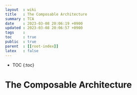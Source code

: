 ```yaml
---
layout  : wiki
title   : The Composable Architecture
summary : TCA
date    : 2023-03-08 20:06:19 +0900
updated : 2023-03-08 20:06:57 +0900
tags    : 
toc     : true
public  : true
parent  : [[root-index]]
latex   : false
---
```

* TOC
{:toc}

# The Composable Architecture
